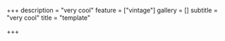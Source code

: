 +++
description = "very cool"
feature = ["vintage"]
gallery = []
subtitle = "very cool"
title = "template"

+++
